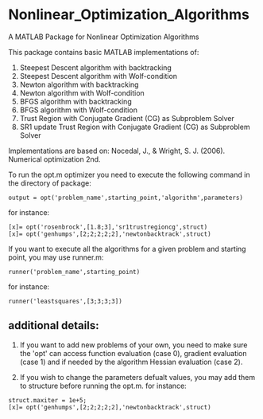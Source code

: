 # Nonlinear_Optimization_Algorithms
A MATLAB Package for Nonlinear Optimization Algorithms

This package contains basic MATLAB implementations of:
1) Steepest Descent algorithm with backtracking
2) Steepest Descent algorithm with Wolf-condition
3) Newton algorithm with backtracking
4) Newton algorithm with Wolf-condition
5) BFGS algorithm with backtracking
6) BFGS algorithm with Wolf-condition
7) Trust Region with Conjugate Gradient (CG) as Subproblem Solver
8) SR1 update Trust Region with Conjugate Gradient (CG) as Subproblem Solver

Implementations are based on: Nocedal, J., & Wright, S. J. (2006). Numerical optimization 2nd.

To run the opt.m optimizer you need to execute the following command in the directory of package:
```
output = opt('problem_name',starting_point,'algorithm',parameters)
```
for instance:
```
[x]= opt('rosenbrock',[1.8;3],'sr1trustregioncg',struct)
[x]= opt('genhumps',[2;2;2;2;2],'newtonbacktrack',struct)
```
If you want to execute all the algorithms for a given problem and starting point, you may use runner.m:
```
runner('problem_name',starting_point)
```

for instance:
```
runner('leastsquares',[3;3;3;3])
```
## additional details:

1) If you want to add new problems of your own, you need to make sure the 'opt' can access function evaluation (case 0), gradient evaluation (case 1) and if needed by the algorithm Hessian evaluation (case 2). 

2) If you wish to change the parameters defualt values, you may add them to structure before running the opt.m.
for instance:
```
struct.maxiter = 1e+5;
[x]= opt('genhumps',[2;2;2;2;2],'newtonbacktrack',struct)
```
